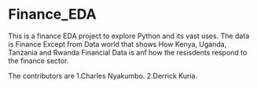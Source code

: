 # Finance_EDA
This is a finance EDA project to explore Python and its vast uses. 
The  data is Finance Except from Data world that shows How Kenya, Uganda, Tanzania and Rwanda Financial Data is anf
how the resisdents respond to the finance sector.

The contributors are 
1.Charles Nyakumbo.
2.Derrick Kuria.
